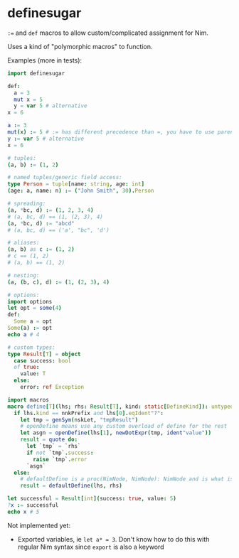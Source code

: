 # definesugar

`:=` and `def` macros to allow custom/complicated assignment for Nim.

Uses a kind of "polymorphic macros" to function.

Examples (more in tests):

```nim
import definesugar

def:
  a = 3
  mut x = 5
  y = var 5 # alternative
x = 6

a := 3
mut(x) := 5 # := has different precedence than =, you have to use parentheses
y := var 5 # alternative
x = 6

# tuples:
(a, b) := (1, 2)

# named tuples/generic field access:
type Person = tuple[name: string, age: int]
(age: a, name: n) := ("John Smith", 30).Person

# spreading:
(a, *bc, d) := (1, 2, 3, 4)
# (a, bc, d) == (1, (2, 3), 4)
(a, *bc, d) := "abcd"
# (a, bc, d) == ('a', "bc", 'd')

# aliases:
(a, b) as c := (1, 2)
# c == (1, 2)
# (a, b) == (1, 2)

# nesting:
(a, (b, c), d) := (1, (2, 3), 4)

# options:
import options
let opt = some(4)
def:
  Some a = opt
Some(a) := opt
echo a # 4

# custom types:
type Result[T] = object
  case success: bool
  of true:
    value: T
  else:
    error: ref Exception

import macros
macro define[T](lhs; rhs: Result[T], kind: static[DefineKind]): untyped =
  if lhs.kind == nnkPrefix and lhs[0].eqIdent"?":
    let tmp = genSym(nskLet, "tmpResult")
    # openDefine means use any custom overload of define for the rest
    let asgn = openDefine(lhs[1], newDotExpr(tmp, ident"value"))
    result = quote do:
      let `tmp` = `rhs`
      if not `tmp`.success:
        raise `tmp`.error
      `asgn`
  else:
    # defaultDefine is a proc(NimNode, NimNode): NimNode and is what is applied by default if no overload is found
    result = defaultDefine(lhs, rhs)

let successful = Result[int](success: true, value: 5)
?x := successful
echo x # 5
```

Not implemented yet:

* Exported variables, ie `let a* = 3`. Don't know how to do this with regular Nim syntax since `export` is also a keyword

